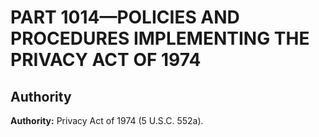 # PART 1014—POLICIES AND PROCEDURES IMPLEMENTING THE PRIVACY ACT OF 1974


## Authority

**Authority:** Privacy Act of 1974 (5 U.S.C. 552a).


